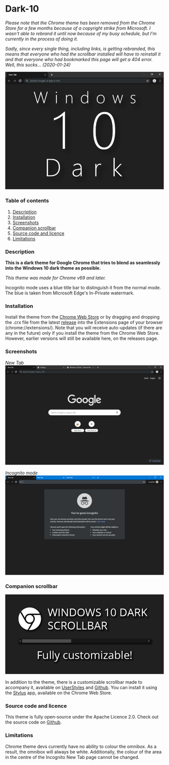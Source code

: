 # Dark-10

*Please note that the Chrome theme has been removed from the Chrome Store for a few months because of a copyright strike from Microsoft. I wasn't able to rebrand it until now because of my busy schedule, but I'm currently in the process of doing it.*

*Sadly, since every single thing, including links, is getting rebranded, this means that everyone who had the scrollbar installed will have to reinstall it and that everyone who had bookmarked this page will get a 404 error. Well, this sucks... (2020-01-24)*

![promo_large](https://raw.githubusercontent.com/InsanityDevice/Dark-10-theme-for-Google-Chrome/master/Images/promo_large.png)

### Table of contents
1. [Description](https://insanitydevice.github.io/Dark-10-theme-for-Google-Chrome/#description)
2. [Installation](https://insanitydevice.github.io/Dark-10-theme-for-Google-Chrome/#installation)
3. [Screenshots](https://insanitydevice.github.io/Dark-10-theme-for-Google-Chrome/#screenshots)
4. [Companion scrollbar](https://insanitydevice.github.io/Dark-10-theme-for-Google-Chrome/#companion-scrollbar)
5. [Source code and licence](https://insanitydevice.github.io/Dark-10-theme-for-Google-Chrome/#source-code-and-licence)
6. [Limitations](https://insanitydevice.github.io/Dark-10-theme-for-Google-Chrome/#limitations)

### Description
**This is a dark theme for Google Chrome that tries to blend as seamlessly into the Windows 10 dark theme as possible.**

*This theme was made for Chrome v69 and later.* 

Incognito mode uses a blue title bar to distinguish it from the normal mode. The blue is taken from Microsoft Edge's In-Private watermark.

### Installation
Install the theme from the [Chrome Web Store](https://chrome.google.com/webstore/detail/windows-10-dark/baebencgofnhbdimnijacljeoegbokeh) or by dragging and dropping the .crx file from the latest [release](https://github.com/InsanityDevice/Dark-10-theme-for-Google-Chrome/releases) into the Extensions page of your browser (chrome://extensions/). Note that you will receive auto-updates (if there are any in the future) only if you install the theme from the Chrome Web Store. However, earlier versions will still be available here, on the releases page.

### Screenshots

*New Tab*
![newtab](https://raw.githubusercontent.com/InsanityDevice/Dark-10-theme-for-Google-Chrome/master/Images/screenshot_1.png)

*Incognito mode*
![newtab_incognito](https://raw.githubusercontent.com/InsanityDevice/Dark-10-theme-for-Google-Chrome/master/Images/screenshot_2.png)

### Companion scrollbar

![scrollbar_promo](https://raw.githubusercontent.com/InsanityDevice/Dark-10-theme-for-Google-Chrome/master/Images/scrollbar_promo_lossless.png)

In addition to the theme, there is a customizable scrollbar made to accompany it, available on [UserStyles](https://userstyles.org/styles/166079/windows-10-dark-scrollbar) and [Github](https://raw.githubusercontent.com/InsanityDevice/Dark-10-theme-for-Google-Chrome/master/Dark-10-Scrollbar.user.css). You can install it using the [Stylus](https://chrome.google.com/webstore/detail/stylus/clngdbkpkpeebahjckkjfobafhncgmne) app, available on the Chrome Web Store.

### Source code and licence
This theme is fully open-source under the Apache Licence 2.0. Check out the source code on [Github](https://github.com/InsanityDevice/Dark-10-theme-for-Google-Chrome).

### Limitations
Chrome theme devs currently have no ability to colour the omnibox. As a result, the omnibox will always be white. Additionally, the colour of the area in the centre of the Incognito New Tab page cannot be changed.
